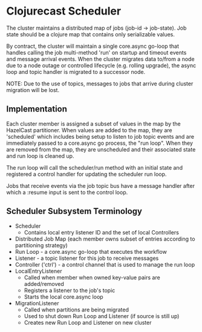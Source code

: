 # Clojurecast Scheduler

The cluster maintains a distributed map of jobs (job-id ->
job-state). Job state should be a clojure map that contains only
serializable values.

By contract, the cluster will maintain a single core.async go-loop
that handles calling the job multi-method 'run' on startup and
timeout events and message arrival events.  When the cluster
migrates data to/from a node due to a node outage or controlled
lifecycle (e.g. rolling upgrade), the async loop and topic handler
is migrated to a successor node.

NOTE: Due to the use of topics, messages to jobs that arrive
during cluster migration will be lost.

## Implementation

Each cluster member is assigned a subset of values in the map by
the HazelCast partitioner.  When values are added to the map, they
are 'scheduled' which includes being setup to listen to job topic
events and are immediately passed to a core.async go process, the
"run loop".  When they are removed from the map, they are unscheduled
and their associated state and run loop is cleaned up.

The run loop will call the scheduler/run method with an initial
state and registered a control handler for updating the scheduler
run loop.

Jobs that receive events via the job topic bus have a message
handler after which a :resume input is sent to the control loop.

## Scheduler Subsystem Terminology

- Scheduler
  - Contains local entry listener ID and the set of local Controllers
- Distributed Job Map (each member owns subset of entries according to partitioning strategy)
- Run Loop - a core.async go-loop that executes the workflow
- Listener - a topic listener for this job to receive messages
- Controller ('ctrl') - a control channel that is used to manage the run loop
- LocalEntryListener
  - Called when member when owned key-value pairs are added/removed
  - Registers a listener to the job's topic
  - Starts the local core.async loop
- MigrationListener
  - Called when partitions are being migrated
  - Used to shut down Run Loop and Listener (if source is still up)
  - Creates new Run Loop and Listener on new cluster


  
